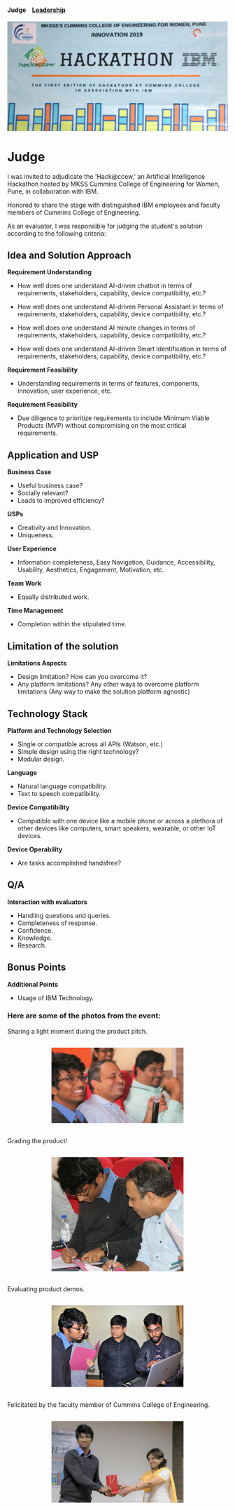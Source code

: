 #### Judge &ensp; [Leadership](./leadership.md) &ensp;



<img src="./images/j1.jpg" align = "centre">

# Judge

I was invited to adjudicate the 'Hack@ccew,' an Artificial Intelligence Hackathon hosted by MKSS Cummins College of Engineering for Women, Pune, in collaboration with IBM.

Honored to share the stage with distinguished IBM employees and faculty members of Cummins College of Engineering.

As an evaluator, I was responsible for judging the student's solution according to the following criteria:

## Idea and Solution Approach

**Requirement Understanding**

- How well does one understand AI-driven chatbot in terms of requirements, stakeholders, capability, device compatibility, etc.?

- How well does one understand AI-driven Personal Assistant in terms of requirements, stakeholders, capability, device compatibility, etc.?

- How well does one understand AI minute changes in terms of requirements, stakeholders, capability, device compatibility, etc.?

- How well does one understand AI-driven Smart Identification in terms of requirements, stakeholders, capability, device compatibility, etc.?

**Requirement Feasibility**

- Understanding requirements in terms of features, components, innovation, user experience, etc.

**Requirement Feasibility**

- Due diligence to prioritize requirements to include Minimum Viable Products (MVP) without compromising on the most critical requirements.


## Application and USP

**Business Case**

- Useful business case?
- Socially relevant?
- Leads to improved efficiency?

**USPs**

- Creativity and Innovation.
- Uniqueness.

**User Experience**

- Information completeness, Easy Navigation, Guidance, Accessibility, Usability, Aesthetics, Engagement, Motivation, etc.

**Team Work**
 
- Equally distributed work.

**Time Management**

- Completion within the stipulated time.

## Limitation of the solution

**Limitations Aspects**
 
- Design limitation? How can you overcome it?
- Any platform limitations? Any other ways to overcome platform limitations (Any way to make the solution platform agnostic)

## Technology Stack

**Platform and Technology Selection**

- Single or compatible across all APIs (Watson, etc.)
- Simple design using the right technology?
- Modular design.

**Language**

- Natural language compatibility.
- Text to speech compatibility.

**Device Compatibility**

- Compatible with one device like a mobile phone or across a plethora of other devices like computers, smart speakers, wearable, or other IoT devices.

**Device Operability**

- Are tasks accomplished handsfree?

## Q/A

**Interaction with evaluators**

- Handling questions and queries.
- Completeness of response.
- Confidence.
- Knowledge.
- Research.

## Bonus Points

**Additional Points**
 
- Usage of IBM Technology.

### Here are some of the photos from the event:

Sharing a light moment during the product pitch.
<center>
<img height="60%" width="60%" vspace = "15" hspace="15" src="./images/j2.jpg" /> 
</center>


Grading the product!
<center>
<img height="60%" width="60%" vspace = "15" hspace="15" src="./images/j3.jpg"/>
</center>


Evaluating product demos.
<center>
<img height="60%" width="60%" vspace = "15" hspace="15" src="./images/j4.jpg"/>
</center>


Felicitated by the faculty member of Cummins College of Engineering.
<center>
<img height="60%" width="60%" vspace = "15" hspace="15" src="./images/j5.jpg"/>	
</center>






